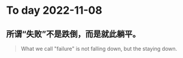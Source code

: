
# To day 2022-11-08


## 所谓“失败”不是跌倒，而是就此躺平。
> What we call "failure" is not falling down, but the staying down.

    